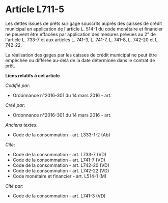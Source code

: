 # Article L711-5

Les dettes issues de prêts sur gage souscrits auprès des caisses de crédit municipal en application de l'article L. 514-1 du
code monétaire et financier ne peuvent être effacées par application des mesures prévues au 2° de l'article L. 733-7 et aux
articles L. 741-3, L. 741-7, L. 741-8, L. 742-20 et L. 742-22. 

La réalisation des gages par les caisses de crédit municipal ne peut être empêchée ou différée au-delà de la date déterminée
dans le contrat de prêt.

**Liens relatifs à cet article**

_Codifié par_:

  - Ordonnance n°2016-301 du 14 mars 2016 - art.

_Créé par_:

  - Ordonnance n°2016-301 du 14 mars 2016 - art.

_Anciens textes_:

  - Code de la consommation - art. L333-1-2 (Ab)

_Cite_:

  - Code de la consommation - art. L733-7 (VD)
  - Code de la consommation - art. L741-7 (VD)
  - Code de la consommation - art. L742-20 (VD)
  - Code de la consommation - art. L742-22 (VD)
  - Code monétaire et financier - art. L514-1 (M)

_Cité par_:

  - Code de la consommation - art. L741-3 (VD)
